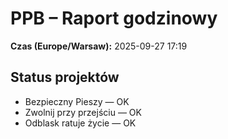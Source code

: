 # PPB – Raport godzinowy
**Czas (Europe/Warsaw):** 2025-09-27 17:19

## Status projektów
- Bezpieczny Pieszy — OK
- Zwolnij przy przejściu — OK
- Odblask ratuje życie — OK

